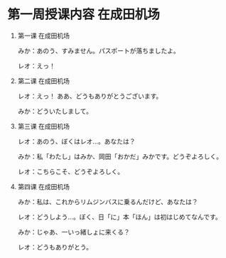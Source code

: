 # 第一周授课内容 在成田机场

1. 第一课 在成田机场

    みか：あのう、すみません。パスポートが落ちましたよ。

    レオ：えっ！

2. 第二课 在成田机场

    レオ：えっ！ ああ、どうもありがとうございます。 

    みか：どういたしまして。

3. 第三课 在成田机场

    レオ：あのう、ぼくはレオ...。あなたは？

    みか：私「わたし」はみか、岡田「おかだ」みかです。どうぞよろしく。

    レオ：こちらこそ、どうぞよろしく。 

4. 第四课 在成田机场

    みか：私は、これからリムジンバスに乗るんだけど、あなたは？

    レオ：どうしよう...。ぼく、日「に」本「ほん」は初はじめてなんです。

    みか：じゃあ、一いっ緒しょに来くる？

    レオ：どうもありがとう。